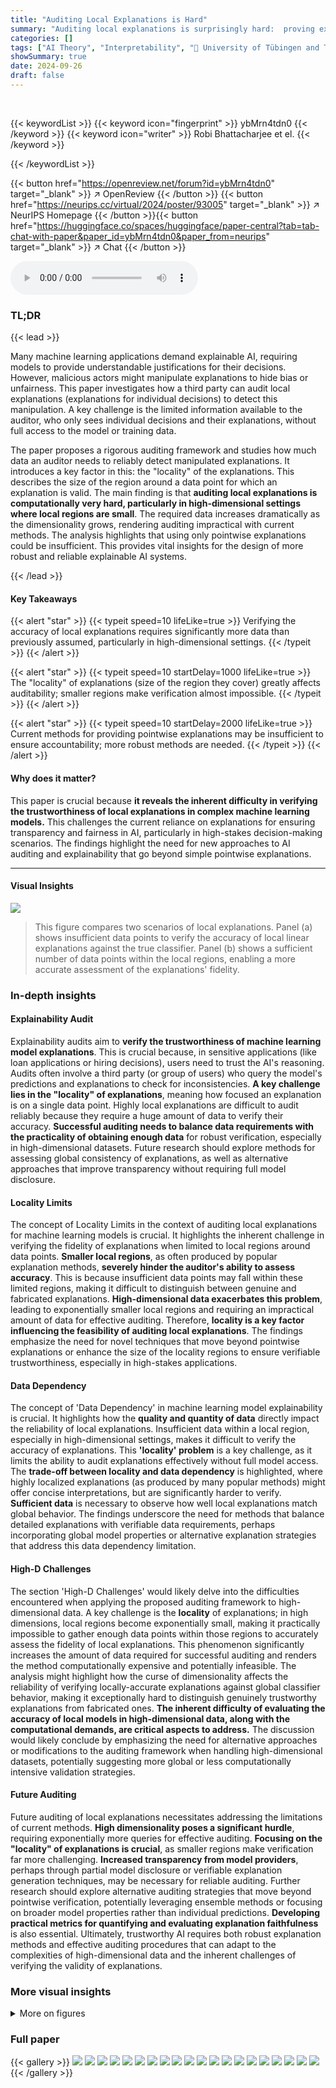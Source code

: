 ```yaml
---
title: "Auditing Local Explanations is Hard"
summary: "Auditing local explanations is surprisingly hard:  proving explanation trustworthiness requires far more data than previously thought, especially in high dimensions, challenging current AI explainabil..."
categories: []
tags: ["AI Theory", "Interpretability", "🏢 University of Tübingen and Tübingen AI Center",]
showSummary: true
date: 2024-09-26
draft: false
---
```


<br>

{{< keywordList >}}
{{< keyword icon="fingerprint" >}} ybMrn4tdn0 {{< /keyword >}}
{{< keyword icon="writer" >}} Robi Bhattacharjee et el. {{< /keyword >}}
 
{{< /keywordList >}}

{{< button href="https://openreview.net/forum?id=ybMrn4tdn0" target="_blank" >}}
↗ OpenReview
{{< /button >}}
{{< button href="https://neurips.cc/virtual/2024/poster/93005" target="_blank" >}}
↗ NeurIPS Homepage
{{< /button >}}{{< button href="https://huggingface.co/spaces/huggingface/paper-central?tab=tab-chat-with-paper&paper_id=ybMrn4tdn0&paper_from=neurips" target="_blank" >}}
↗ Chat
{{< /button >}}



<audio controls>
    <source src="https://ai-paper-reviewer.com/ybMrn4tdn0/podcast.wav" type="audio/wav">
    Your browser does not support the audio element.
</audio>


### TL;DR


{{< lead >}}

Many machine learning applications demand explainable AI, requiring models to provide understandable justifications for their decisions.  However, malicious actors might manipulate explanations to hide bias or unfairness. This paper investigates how a third party can audit local explanations (explanations for individual decisions) to detect this manipulation.  A key challenge is the limited information available to the auditor, who only sees individual decisions and their explanations, without full access to the model or training data. 

The paper proposes a rigorous auditing framework and studies how much data an auditor needs to reliably detect manipulated explanations. It introduces a key factor in this: the "locality" of the explanations. This describes the size of the region around a data point for which an explanation is valid. The main finding is that **auditing local explanations is computationally very hard, particularly in high-dimensional settings where local regions are small**.  The required data increases dramatically as the dimensionality grows, rendering auditing impractical with current methods. The analysis highlights that using only pointwise explanations could be insufficient. This provides vital insights for the design of more robust and reliable explainable AI systems.

{{< /lead >}}


#### Key Takeaways

{{< alert "star" >}}
{{< typeit speed=10 lifeLike=true >}} Verifying the accuracy of local explanations requires significantly more data than previously assumed, particularly in high-dimensional settings. {{< /typeit >}}
{{< /alert >}}

{{< alert "star" >}}
{{< typeit speed=10 startDelay=1000 lifeLike=true >}} The "locality" of explanations (size of the region they cover) greatly affects auditability; smaller regions make verification almost impossible. {{< /typeit >}}
{{< /alert >}}

{{< alert "star" >}}
{{< typeit speed=10 startDelay=2000 lifeLike=true >}} Current methods for providing pointwise explanations may be insufficient to ensure accountability; more robust methods are needed. {{< /typeit >}}
{{< /alert >}}

#### Why does it matter?
This paper is crucial because **it reveals the inherent difficulty in verifying the trustworthiness of local explanations in complex machine learning models.**  This challenges the current reliance on explanations for ensuring transparency and fairness in AI, particularly in high-stakes decision-making scenarios.  The findings highlight the need for new approaches to AI auditing and explainability that go beyond simple pointwise explanations.

------
#### Visual Insights



![](https://ai-paper-reviewer.com/ybMrn4tdn0/figures_1_1.jpg)

> This figure compares two scenarios of local explanations. Panel (a) shows insufficient data points to verify the accuracy of local linear explanations against the true classifier.  Panel (b) shows a sufficient number of data points within the local regions, enabling a more accurate assessment of the explanations' fidelity.







### In-depth insights


#### Explainability Audit
Explainability audits aim to **verify the trustworthiness of machine learning model explanations**.  This is crucial because, in sensitive applications (like loan applications or hiring decisions), users need to trust the AI's reasoning.  Audits often involve a third party (or group of users) who query the model's predictions and explanations to check for inconsistencies.  **A key challenge lies in the "locality" of explanations**, meaning how focused an explanation is on a single data point.  Highly local explanations are difficult to audit reliably because they require a huge amount of data to verify their accuracy.  **Successful auditing needs to balance data requirements with the practicality of obtaining enough data** for robust verification, especially in high-dimensional datasets.  Future research should explore methods for assessing global consistency of explanations, as well as alternative approaches that improve transparency without requiring full model disclosure.

#### Locality Limits
The concept of Locality Limits in the context of auditing local explanations for machine learning models is crucial.  It highlights the inherent challenge in verifying the fidelity of explanations when limited to local regions around data points.  **Smaller local regions**, as often produced by popular explanation methods, **severely hinder the auditor's ability to assess accuracy**. This is because insufficient data points may fall within these limited regions, making it difficult to distinguish between genuine and fabricated explanations. **High-dimensional data exacerbates this problem**, leading to exponentially smaller local regions and requiring an impractical amount of data for effective auditing. Therefore, **locality is a key factor influencing the feasibility of auditing local explanations**.  The findings emphasize the need for novel techniques that move beyond pointwise explanations or enhance the size of the locality regions to ensure verifiable trustworthiness, especially in high-stakes applications.

#### Data Dependency
The concept of 'Data Dependency' in machine learning model explainability is crucial.  It highlights how the **quality and quantity of data** directly impact the reliability of local explanations.  Insufficient data within a local region, especially in high-dimensional settings, makes it difficult to verify the accuracy of explanations. This **'locality' problem** is a key challenge, as it limits the ability to audit explanations effectively without full model access.  The **trade-off between locality and data dependency** is highlighted, where highly localized explanations (as produced by many popular methods) might offer concise interpretations, but are significantly harder to verify. **Sufficient data** is necessary to observe how well local explanations match global behavior.  The findings underscore the need for methods that balance detailed explanations with verifiable data requirements, perhaps incorporating global model properties or alternative explanation strategies that address this data dependency limitation.

#### High-D Challenges
The section 'High-D Challenges' would likely delve into the difficulties encountered when applying the proposed auditing framework to high-dimensional data.  A key challenge is the **locality** of explanations; in high dimensions, local regions become exponentially small, making it practically impossible to gather enough data points within those regions to accurately assess the fidelity of local explanations.  This phenomenon significantly increases the amount of data required for successful auditing and renders the method computationally expensive and potentially infeasible.  The analysis might highlight how the curse of dimensionality affects the reliability of verifying locally-accurate explanations against global classifier behavior, making it exceptionally hard to distinguish genuinely trustworthy explanations from fabricated ones.  **The inherent difficulty of evaluating the accuracy of local models in high-dimensional data, along with the computational demands, are critical aspects to address.** The discussion would likely conclude by emphasizing the need for alternative approaches or modifications to the auditing framework when handling high-dimensional datasets, potentially suggesting more global or less computationally intensive validation strategies.

#### Future Auditing
Future auditing of local explanations necessitates addressing the limitations of current methods.  **High dimensionality poses a significant hurdle**, requiring exponentially more queries for effective auditing.  **Focusing on the "locality" of explanations is crucial**, as smaller regions make verification far more challenging.  **Increased transparency from model providers**, perhaps through partial model disclosure or verifiable explanation generation techniques, may be necessary for reliable auditing.  Further research should explore alternative auditing strategies that move beyond pointwise verification, potentially leveraging ensemble methods or focusing on broader model properties rather than individual predictions. **Developing practical metrics for quantifying and evaluating explanation faithfulness** is also essential.  Ultimately, trustworthy AI requires both robust explanation methods and effective auditing procedures that can adapt to the complexities of high-dimensional data and the inherent challenges of verifying the validity of explanations.


### More visual insights

<details>
<summary>More on figures
</summary>


![](https://ai-paper-reviewer.com/ybMrn4tdn0/figures_1_2.jpg)

> This figure shows two scenarios for auditing local explanations. The left panel (a) shows insufficient data points within each local region to assess whether the local linear classifier accurately approximates the true classifier. In contrast, the right panel (b) shows sufficient data points to enable accurate assessment. This illustrates the relationship between data quantity, local region size, and the ability to audit the fidelity of local explanations.


![](https://ai-paper-reviewer.com/ybMrn4tdn0/figures_8_1.jpg)

> This figure illustrates Theorem 5.1, which shows that for high dimensional data, local linear explanations either have a large loss (meaning that they do not accurately represent the function in the local region), or they have small local mass (meaning that the regions they apply to are very small). The figure shows concentric circles representing datapoints classified into two classes (red and blue). Point A represents an explanation with large local loss because its local linear approximation does not correctly classify many points in the region. Point B represents a small local mass because it only accurately classifies points in a small region.  The key takeaway is that high-dimensional settings make verification of explanations based solely on pointwise predictions and explanations very challenging.


</details>






### Full paper

{{< gallery >}}
<img src="https://ai-paper-reviewer.com/ybMrn4tdn0/1.png" class="grid-w50 md:grid-w33 xl:grid-w25" />
<img src="https://ai-paper-reviewer.com/ybMrn4tdn0/2.png" class="grid-w50 md:grid-w33 xl:grid-w25" />
<img src="https://ai-paper-reviewer.com/ybMrn4tdn0/3.png" class="grid-w50 md:grid-w33 xl:grid-w25" />
<img src="https://ai-paper-reviewer.com/ybMrn4tdn0/4.png" class="grid-w50 md:grid-w33 xl:grid-w25" />
<img src="https://ai-paper-reviewer.com/ybMrn4tdn0/5.png" class="grid-w50 md:grid-w33 xl:grid-w25" />
<img src="https://ai-paper-reviewer.com/ybMrn4tdn0/6.png" class="grid-w50 md:grid-w33 xl:grid-w25" />
<img src="https://ai-paper-reviewer.com/ybMrn4tdn0/7.png" class="grid-w50 md:grid-w33 xl:grid-w25" />
<img src="https://ai-paper-reviewer.com/ybMrn4tdn0/8.png" class="grid-w50 md:grid-w33 xl:grid-w25" />
<img src="https://ai-paper-reviewer.com/ybMrn4tdn0/9.png" class="grid-w50 md:grid-w33 xl:grid-w25" />
<img src="https://ai-paper-reviewer.com/ybMrn4tdn0/10.png" class="grid-w50 md:grid-w33 xl:grid-w25" />
<img src="https://ai-paper-reviewer.com/ybMrn4tdn0/11.png" class="grid-w50 md:grid-w33 xl:grid-w25" />
<img src="https://ai-paper-reviewer.com/ybMrn4tdn0/12.png" class="grid-w50 md:grid-w33 xl:grid-w25" />
<img src="https://ai-paper-reviewer.com/ybMrn4tdn0/13.png" class="grid-w50 md:grid-w33 xl:grid-w25" />
<img src="https://ai-paper-reviewer.com/ybMrn4tdn0/14.png" class="grid-w50 md:grid-w33 xl:grid-w25" />
<img src="https://ai-paper-reviewer.com/ybMrn4tdn0/15.png" class="grid-w50 md:grid-w33 xl:grid-w25" />
<img src="https://ai-paper-reviewer.com/ybMrn4tdn0/16.png" class="grid-w50 md:grid-w33 xl:grid-w25" />
<img src="https://ai-paper-reviewer.com/ybMrn4tdn0/17.png" class="grid-w50 md:grid-w33 xl:grid-w25" />
<img src="https://ai-paper-reviewer.com/ybMrn4tdn0/18.png" class="grid-w50 md:grid-w33 xl:grid-w25" />
<img src="https://ai-paper-reviewer.com/ybMrn4tdn0/19.png" class="grid-w50 md:grid-w33 xl:grid-w25" />
<img src="https://ai-paper-reviewer.com/ybMrn4tdn0/20.png" class="grid-w50 md:grid-w33 xl:grid-w25" />
{{< /gallery >}}